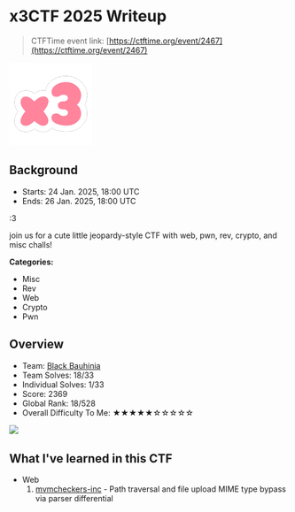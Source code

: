 # x3CTF 2025 Writeup

> CTFTime event link: [https://ctftime.org/event/2467](https://ctftime.org/event/2467)

![](https://github.com/siunam321/CTF-Writeups/blob/main/x3CTF-2025/images/banner.png)

## Background

- Starts: 24 Jan. 2025, 18:00 UTC
- Ends: 26 Jan. 2025, 18:00 UTC

:3

join us for a cute little jeopardy-style CTF with web, pwn, rev, crypto, and misc challs!

**Categories:**

- Misc
- Rev
- Web
- Crypto
- Pwn

## Overview

- Team: [Black Bauhinia](https://b6a.black/)
- Team Solves: 18/33
- Individual Solves: 1/33
- Score: 2369
- Global Rank: 18/528
- Overall Difficulty To Me: ★★★★★☆☆☆☆☆

![](https://github.com/siunam321/CTF-Writeups/blob/main/x3CTF-2025/images/score.png)

## What I've learned in this CTF

- Web
    1. [mvmcheckers-inc](https://github.com/siunam321/CTF-Writeups/blob/main/x3CTF-2025/Web/mvmcheckers-inc/README.md) - Path traversal and file upload MIME type bypass via parser differential